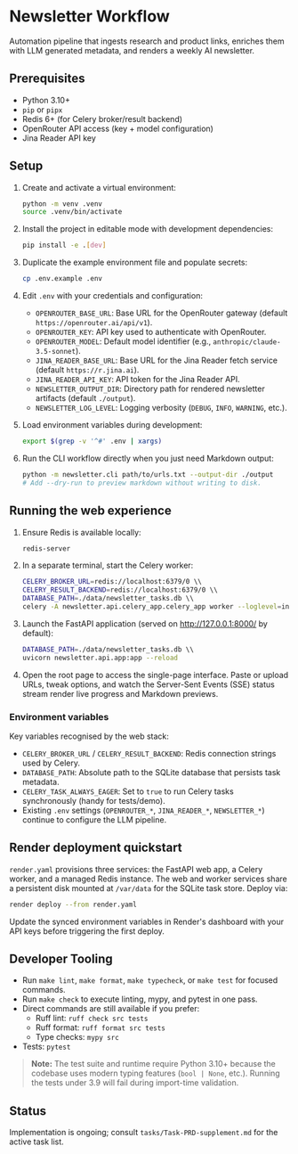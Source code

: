 # Newsletter Workflow

Automation pipeline that ingests research and product links, enriches them with LLM generated metadata, and renders a weekly AI newsletter.

## Prerequisites

- Python 3.10+
- `pip` or `pipx`
- Redis 6+ (for Celery broker/result backend)
- OpenRouter API access (key + model configuration)
- Jina Reader API key

## Setup

1. Create and activate a virtual environment:
   ```bash
   python -m venv .venv
   source .venv/bin/activate
   ```
2. Install the project in editable mode with development dependencies:
   ```bash
   pip install -e .[dev]
   ```
3. Duplicate the example environment file and populate secrets:
   ```bash
   cp .env.example .env
   ```
4. Edit `.env` with your credentials and configuration:
   - `OPENROUTER_BASE_URL`: Base URL for the OpenRouter gateway (default `https://openrouter.ai/api/v1`).
   - `OPENROUTER_KEY`: API key used to authenticate with OpenRouter.
   - `OPENROUTER_MODEL`: Default model identifier (e.g., `anthropic/claude-3.5-sonnet`).
   - `JINA_READER_BASE_URL`: Base URL for the Jina Reader fetch service (default `https://r.jina.ai`).
   - `JINA_READER_API_KEY`: API token for the Jina Reader API.
   - `NEWSLETTER_OUTPUT_DIR`: Directory path for rendered newsletter artifacts (default `./output`).
   - `NEWSLETTER_LOG_LEVEL`: Logging verbosity (`DEBUG`, `INFO`, `WARNING`, etc.).

5. Load environment variables during development:
   ```bash
   export $(grep -v '^#' .env | xargs)
   ```

6. Run the CLI workflow directly when you just need Markdown output:

   ```bash
   python -m newsletter.cli path/to/urls.txt --output-dir ./output
   # Add --dry-run to preview markdown without writing to disk.
   ```

## Running the web experience

1. Ensure Redis is available locally:

   ```bash
   redis-server
   ```

2. In a separate terminal, start the Celery worker:

   ```bash
   CELERY_BROKER_URL=redis://localhost:6379/0 \\
   CELERY_RESULT_BACKEND=redis://localhost:6379/0 \\
   DATABASE_PATH=./data/newsletter_tasks.db \\
   celery -A newsletter.api.celery_app.celery_app worker --loglevel=info
   ```

3. Launch the FastAPI application (served on <http://127.0.0.1:8000/> by default):

   ```bash
   DATABASE_PATH=./data/newsletter_tasks.db \\
   uvicorn newsletter.api.app:app --reload
   ```

4. Open the root page to access the single-page interface. Paste or upload URLs, tweak options, and watch the Server-Sent Events (SSE) status stream render live progress and Markdown previews.

### Environment variables

Key variables recognised by the web stack:

- `CELERY_BROKER_URL` / `CELERY_RESULT_BACKEND`: Redis connection strings used by Celery.
- `DATABASE_PATH`: Absolute path to the SQLite database that persists task metadata.
- `CELERY_TASK_ALWAYS_EAGER`: Set to `true` to run Celery tasks synchronously (handy for tests/demo).
- Existing `.env` settings (`OPENROUTER_*`, `JINA_READER_*`, `NEWSLETTER_*`) continue to configure the LLM pipeline.

## Render deployment quickstart

`render.yaml` provisions three services: the FastAPI web app, a Celery worker, and a managed Redis instance. The web and worker services share a persistent disk mounted at `/var/data` for the SQLite task store. Deploy via:

```bash
render deploy --from render.yaml
```

Update the synced environment variables in Render's dashboard with your API keys before triggering the first deploy.

## Developer Tooling

- Run `make lint`, `make format`, `make typecheck`, or `make test` for focused commands.
- Run `make check` to execute linting, mypy, and pytest in one pass.
- Direct commands are still available if you prefer:
  - Ruff lint: `ruff check src tests`
  - Ruff format: `ruff format src tests`
  - Type checks: `mypy src`
- Tests: `pytest`

> **Note:** The test suite and runtime require Python 3.10+ because the codebase uses modern typing features (`bool | None`, etc.). Running the tests under 3.9 will fail during import-time validation.

## Status

Implementation is ongoing; consult `tasks/Task-PRD-supplement.md` for the active task list.
